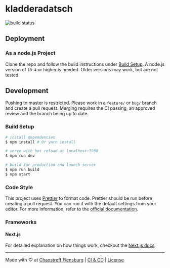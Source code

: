# kladderadatsch

![build status](https://drone.ctfl.space/api/badges/chaostreff-flensburg/kladderadatsch/status.svg)

<!-- @ToDo: Inline About Section -->

## Deployment

### As a node.js Project

Clone the repo and follow the build instructions under [Build Setup](#build-setup).
A node.js version of `10.4` or higher is needed. Older versions may work, but are not tested.

## Development

Pushing to master is restricted. Please work in a `feature/` or `bug/` branch and create a pull request. Merging requires the CI passing, an approved review and the branch being up to date.

### Build Setup

```bash
# install dependencies
$ npm install # Or yarn install

# serve with hot reload at localhost:3000
$ npm run dev

# build for production and launch server
$ npm run build
$ npm start
```

### Code Style

This project uses [Prettier](https://prettier.io) to format code. Prettier should be run before creating a pull request. You can run it with the default settings from your editor. For more information, refer to the [official documentation](https://prettier.io).

### Frameworks

#### Next.js

For detailed explanation on how things work, checkout the [Next.js docs](https://nextjs.org/).

---

Made with ♡ at [Chaostreff Flensburg](https://twitter.com/chaos_fl) | [CI & CD](https://drone.ctfl.space/chaostreff-flensburg/kladderadatsch) | [License](./LICENSE)
